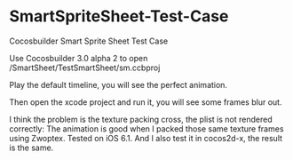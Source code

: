 SmartSpriteSheet-Test-Case
==========================

Cocosbuilder Smart Sprite Sheet Test Case

Use Cocosbuilder 3.0 alpha 2 to open /SmartSheet/TestSmartSheet/sm.ccbproj

Play the default timeline, you will see the perfect animation.

Then open the xcode project and run it, you will see some frames blur out.

I think the problem is the texture packing cross, the plist is not rendered correctly: The animation is good when I packed those same texture frames using Zwoptex. 
Tested on iOS 6.1.
And I also test it in cocos2d-x, the result is the same.
